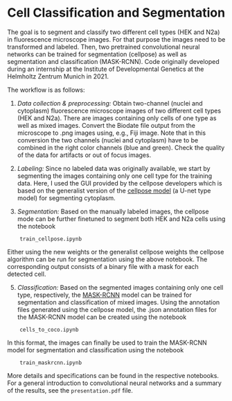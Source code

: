 # Cell Classification and Segmentation

The goal is to segment and classify two different cell types  (HEK and N2a) in fluorescence microscope images. For that purpose the images need to be transformed and labeled. Then, two pretrained convolutional neural networks can be trained for segmentation (cellpose) as well as segmentation and classification (MASK-RCNN). Code originally developed during an internship at the Institute of Developmental Genetics at the Helmholtz Zentrum Munich in 2021. 

The workflow is as follows: 

1. *Data collection & preprocessing:* Obtain two-channel (nuclei and cytoplasm) fluorescence microscope images of two different cell types (HEK and N2a). There are images containing only cells of one type as well as mixed images. Convert the Biodate file output from the microscope to .png images using, e.g., Fiji image. Note that in this conversion the two channels (nuclei and cytoplasm) have to be combined in the right color channels (blue and green). Check the quality of the data for artifacts or out of focus images.

3. *Labeling:* Since no labeled data was originally available, we start by segmenting the images containing only one cell type for the training data. Here, I used the GUI provided by the cellpose developers which is based on the generalist version of the [cellpose model](https://github.com/MouseLand/cellpose) (a U-net type model) for segmenting cytoplasm.    

4. *Segmentation:* Based on the manually labeled images, the cellpose mode can be further finetuned to segment both HEK and N2a cells using the notebook
```   
	train_cellpose.ipynb
```
   Either using the new weights or the generalist cellpose weights the cellpose algorithm can be run for segmentation using the above notebook. The corresponding output consists of a binary file with a mask 
   for each detected cell. 

5. *Classification:* Based on the segmented images containing only one cell type, respectively, the [MASK-RCNN](https://github.com/matterport/Mask_RCNN) model can be trained for segmentation and classification of mixed images. Using the annotation files generated using the cellpose model, the .json annotation files for the MASK-RCNN model can be created using the notebook
```
	cells_to_coco.ipynb
```
   In this format, the images can finally be used to train the MASK-RCNN model for segmentation and classification using the notebook 
```
	train_maskrcnn.ipynb
```
   More details and specifications can be found in the respective notebooks. For a general introduction to convolutional neural networks and a summary of the results, see the `presentation.pdf` file.
